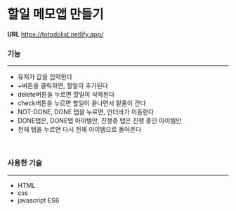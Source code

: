 # 할일 메모앱 만들기

**URL** https://totodolist.netlify.app/
<br/>

### 기능

---

- 유저가 값을 입력한다
- +버튼을 클릭하면, 할일이 추가된다
- delete버튼을 누르면 할일이 삭제된다
- check버튼을 누르면 할일이 끝나면서 밑줄이 간다
- NOT-DONE, DONE 탭을 누르면, 언더바가 이동한다
- DONE탭은, DONE탭 아이템만, 진행중 탭은 진행 중인 아이템만
- 전체 탭을 누르면 다시 전체 아이템으로 돌아온다

<br/>

### 사용한 기술

---

- HTML
- css
- javascript ES6
